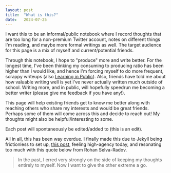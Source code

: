 ```yaml
---
layout: post
title:  "What is this?"
date:   2024-07-25 
---
```


I want this to be an informal/public notebook where I record thoughts that are too long for a non-premium Twitter account, notes on different things I'm reading, and maybe more formal writings as well. The target audience for this page is a mix of myself and current/potential friends. 

Through this notebook, I hope to "produce" more and write better. For the longest time, I've been thinking my consuming to producing ratio has been higher than I would like, and hence I'm forcing myself to do more frequent, scrappy writeups (also [Learning in Public](https://www.swyx.io/learn-in-public)). Also, friends have told me about how valuable writing well is yet I've never actually written much outside of school. Writing more, and in public, will hopefully speedrun me becoming a better writer (please give me feedback if you have any!).

This page will help existing friends get to know me better along with reaching others who share my interests and would be great friends. Perhaps some of them will come across this and decide to reach out! My thoughts might also be helpful/interesting to some. 

Each post will spontaneously be edited/added to (this is an edit).

All in all, this has been way overdue. I finally made this due to Jekyll being frictionless to set up, [this post](https://x.com/vvvincent_c/status/1816156750837604806), feeling high-agency today, and resonating too much with this quote below from Rohan Selva-Radov. 

> In the past, I erred very strongly on the side of keeping my thoughts entirely to myself. Now I want to give the other extreme a go.
